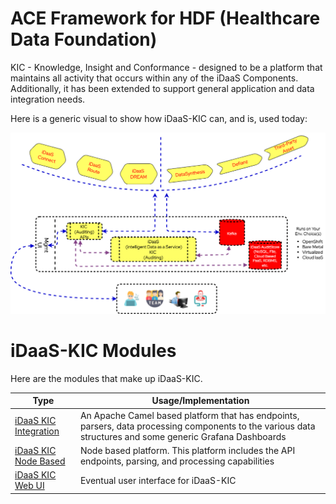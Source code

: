 # ACE Framework for HDF (Healthcare Data Foundation)
KIC - Knowledge, Insight and Conformance - designed to be a platform that maintains all activity that occurs within any 
of the iDaaS Components. Additionally, it has been extended to support general application and data integration needs.

Here is a generic visual to show how iDaaS-KIC can, and is, used today:

![iDaaS Dataflow](https://github.com/Project-Herophilus/Project-Herophilus-Assets/blob/main/images/iDaaS-Platform/iDaaS-KIC-General.png)

# iDaaS-KIC Modules
Here are the modules that make up iDaaS-KIC.

| Type|Usage/Implementation |
| -------------|----------|
|[iDaaS KIC Integration](https://github.com/Project-Herophilus/ACEFramework-HDF/tree/main/iDaaS-KIC-Integration)| An Apache Camel based platform that has endpoints, parsers, data processing components to the various data structures and some generic Grafana Dashboards|
|[iDaaS KIC Node Based](https://github.com/Project-Herophilus/ACEFramework-HDF/tree/main/iDaaS-KIC-Web-API)|Node based platform. This platform includes the API endpoints, parsing, and processing capabilities|
|[iDaaS KIC Web UI](https://github.com/Project-Herophilus/ACEFramework-HDF/tree/main/iDaaS-KIC-Web-UI/kicwebui)|Eventual user interface for iDaaS-KIC|

